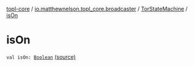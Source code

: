 [topl-core](../../index.md) / [io.matthewnelson.topl_core.broadcaster](../index.md) / [TorStateMachine](index.md) / [isOn](./is-on.md)

# isOn

`val isOn: `[`Boolean`](https://kotlinlang.org/api/latest/jvm/stdlib/kotlin/-boolean/index.html) [(source)](https://github.com/05nelsonm/TorOnionProxyLibrary-Android/blob/master/topl-core/src/main/java/io/matthewnelson/topl_core/broadcaster/TorStateMachine.kt#L60)